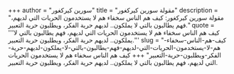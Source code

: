 +++
author = "سورين كيركغور"
title = "مقولة سورين كيركغور"
description = "مقولة سورين كيركغور: كيف هم الناس سخفاء هم لا يستخدمون الحريات التي لديهم، فهم يطالبون بالتي لا يملكون.. لديهم حرية الفكر، ويطلبون حرية التعبير."
quote = '''كيف هم الناس سخفاء هم لا يستخدمون الحريات التي لديهم، فهم يطالبون بالتي لا يملكون.. لديهم حرية الفكر، ويطلبون حرية التعبير.'''
slug = "كيف-هم-الناس-سخفاء-هم-لا-يستخدمون-الحريات-التي-لديهم-فهم-يطالبون-بالتي-لا-يملكون-لديهم-حرية-الفكر-ويطلبون-حرية-التعبير"
+++
كيف هم الناس سخفاء هم لا يستخدمون الحريات التي لديهم، فهم يطالبون بالتي لا يملكون.. لديهم حرية الفكر، ويطلبون حرية التعبير.
